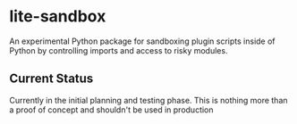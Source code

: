 # lite-sandbox

An experimental Python package for sandboxing plugin scripts inside of Python by controlling imports and access to risky modules.

## Current Status
Currently in the initial planning and testing phase. This is nothing more than a proof of concept and shouldn't be used in production